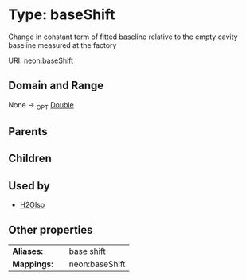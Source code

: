 
# Type: baseShift


Change in constant term of fitted baseline relative to the empty cavity baseline measured at the factory

URI: [neon:baseShift](https://data.neonscience.org/baseShift)


## Domain and Range

None ->  <sub>OPT</sub> [Double](types/Double.md)

## Parents


## Children


## Used by

 * [H2OIso](H2OIso.md)

## Other properties

|  |  |  |
| --- | --- | --- |
| **Aliases:** | | base shift |
| **Mappings:** | | neon:baseShift |

